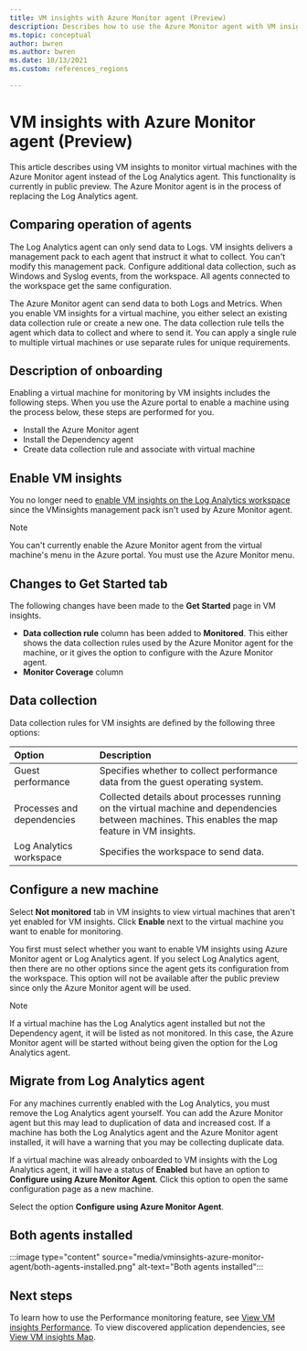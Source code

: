 ```yaml
---
title: VM insights with Azure Monitor agent (Preview)
description: Describes how to use the Azure Monitor agent with VM insights.
ms.topic: conceptual
author: bwren
ms.author: bwren
ms.date: 10/13/2021
ms.custom: references_regions

---
```


#  VM insights with Azure Monitor agent (Preview)
This article describes using VM insights to monitor virtual machines with the Azure Monitor agent instead of the Log Analytics agent. This functionality is currently in public preview. The Azure Monitor agent is in the process of replacing the Log Analytics agent. 


## Comparing operation of agents
The Log Analytics agent can only send data to Logs. VM insights delivers a management pack to each agent that instruct it what to collect. You can't modify this management pack. Configure additional data collection, such as Windows and Syslog events, from the workspace. All agents connected to the workspace get the same configuration.

The Azure Monitor agent can send data to both Logs and Metrics. When you enable VM insights for a virtual machine, you either select an existing data collection rule or create a new one. The data collection rule tells the agent which data to collect and where to send it. You can apply a single rule to multiple virtual machines or use separate rules for unique requirements.


## Description of onboarding
Enabling a virtual machine for monitoring by VM insights includes the following steps. When you use the Azure portal to enable a machine using the process below, these steps are performed for you.

- Install the Azure Monitor agent
- Install the Dependency agent
- Create data collection rule and associate with virtual machine

## Enable VM insights
You no longer need to [enable VM insights on the Log Analytics workspace](vminsights-enable-portal.md#enable-vm-insights) since the VMinsights management pack isn't used by Azure Monitor agent.

> [!NOTE]
> You can't currently enable the Azure Monitor agent from the virtual machine's menu in the Azure portal. You must use the Azure Monitor menu.

## Changes to Get Started tab
The following changes have been made to the **Get Started** page in VM insights.

- **Data collection rule** column has been added to **Monitored**. This either shows the data collection rules used by the Azure Monitor agent for the machine, or it gives the option to configure with the Azure Monitor agent.
- **Monitor Coverage** column 

## Data collection
Data collection rules for VM insights are defined by the following three options:

| Option | Description |
|:---|:---|
| Guest performance | Specifies whether to collect performance data from the guest operating system. |
| Processes and dependencies | Collected details about processes running on the virtual machine and dependencies between machines. This enables the map feature in VM insights. |
| Log Analytics workspace | Specifies the workspace to send data.|

## Configure a new machine
Select **Not monitored** tab in VM insights to view virtual machines that aren't yet enabled for VM insights. Click **Enable** next to the virtual machine you want to enable for monitoring.

You first must select whether you want to enable VM insights using Azure Monitor agent or Log Analytics agent. If you select Log Analytics agent, then there are no other options since the agent gets its configuration from the workspace. This option will not be available after the public preview since only the Azure Monitor agent will be used.

> [!NOTE]
> If a virtual machine has the Log Analytics agent installed but not the Dependency agent, it will be listed as not monitored. In this case, the Azure Monitor agent will be started without being given the option for the Log Analytics agent.




## Migrate from Log Analytics agent
For any machines currently enabled with the Log Analytics, you must remove the Log Analytics agent yourself. You can add the Azure Monitor agent but this may lead to duplication of data and increased cost. If a machine has both the Log Analytics agent and the Azure Monitor agent installed, it will have a warning that you may be collecting duplicate data. 


If a virtual machine was already onboarded to VM insights with the Log Analytics agent, it will have a status of **Enabled** but have an option to **Configure using Azure Monitor Agent**. Click this option to open the same configuration page as a new machine.




Select the option **Configure using Azure Monitor Agent**.





## Both agents installed

:::image type="content" source="media/vminsights-azure-monitor-agent/both-agents-installed.png" alt-text="Both agents installed":::


## Next steps

To learn how to use the Performance monitoring feature, see [View VM insights Performance](../vm/vminsights-performance.md). To view discovered application dependencies, see [View VM insights Map](../vm/vminsights-maps.md).
